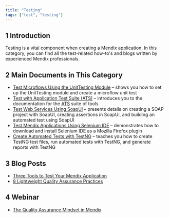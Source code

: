 ```yaml
---
title: "Testing"
tags: ["test", "testing"]
---
```


## 1 Introduction

Testing is a vital component when creating a Mendix application. In this category, you can find all the test-related how-to's and blogs written by experienced Mendix professionals.

## 2 Main Documents in This Category

* [Test Microflows Using the UnitTesting Module](testing-microflows-using-the-unittesting-module) – shows you how to set up the UnitTesting module and create a microflow unit test
* [Test with Application Test Suite (ATS)](testing-with-application-test-suite) – introduces you to the documentation for the [ATS](/addons/ats-addon/index) suite of tools
* [Test Web Services Using SoapUI](testing-web-services-using-soapui) – presents details on creating a SOAP project with SoapUI, creating assertions in SoapUI, and building an automated test using SoapUI
* [Test Mendix Applications Using Selenium IDE](testing-mendix-applications-using-selenium-ide) – demonstrates how to download and install Selenium IDE as a Mozilla Firefox plugin
* [Create Automated Tests with TestNG](create-automated-tests-with-testng) – teaches you how to create TestNG test files, run automated tests with TestNG, and generate reports with TestNG

## 3 Blog Posts

* [Three Tools to Test Your Mendix Application](https://www.mendix.com/blog/three-tools-to-test-your-mendix-application/)
* [8 Lightweight Quality Assurance Practices](https://www.mendix.com/blog/8-lightweight-quality-assurance-practices/)

## 4 Webinar

* [The Quality Assurance Mindset in Mendix](http://ww2.mendix.com/expert-webinar-quality-assurance.html)
